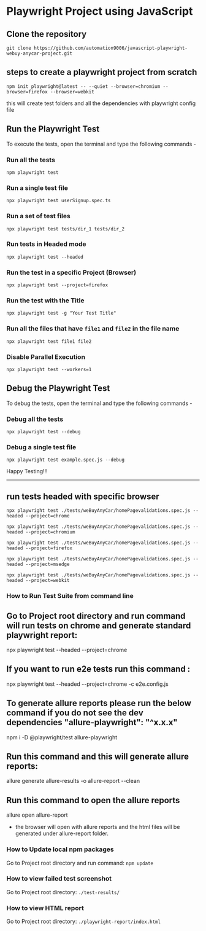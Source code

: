 # Playwright Project using JavaScript


## Clone the repository

```shell
git clone https://github.com/automation9006/javascript-playwright-webuy-anycar-project.git
```

## steps to create a playwright project from scratch
```shell
npm init playwright@latest -- --quiet --browser=chromium --browser=firefox --browser=webkit
``` 
this will create test folders and all the dependencies with playwright config file

## Run the Playwright Test
To execute the tests, open the terminal and type the following commands -

### **Run all the tests**
```shell
npm playwright test
```

### **Run a single test file**
```shell
npx playwright test userSignup.spec.ts
```

### **Run a set of test files**
```shell
npx playwright test tests/dir_1 tests/dir_2
```

### **Run tests in Headed mode**
```shell
npx playwright test --headed
```

### **Run the test in a specific Project (Browser)**
```shell
npx playwright test --project=firefox
```

### **Run the test with the Title**
```shell
npx playwright test -g "Your Test Title"
```

### **Run all the files that have `file1` and `file2` in the file name**
```shell
npx playwright test file1 file2
```

### **Disable Parallel Execution**
```shell
npx playwright test --workers=1
```

## Debug the Playwright Test
To debug the tests, open the terminal and type the following commands -

### **Debug all the tests**
```shell
npx playwright test --debug
```

### **Debug a single test file**
```shell
npx playwright test example.spec.js --debug
```

Happy Testing!!!

---

## run tests headed with specific browser
```shell
npx playwright test ./tests/weBuyAnyCar/homePagevalidations.spec.js --headed --project=chrome

npx playwright test ./tests/weBuyAnyCar/homePagevalidations.spec.js --headed --project=chromium

npx playwright test ./tests/weBuyAnyCar/homePagevalidations.spec.js --headed --project=firefox

npx playwright test ./tests/weBuyAnyCar/homePagevalidations.spec.js --headed --project=msedge

npx playwright test ./tests/weBuyAnyCar/homePagevalidations.spec.js --headed --project=webkit
```
### How to Run Test Suite from command line

## Go to Project root directory and run command will run tests on chrome and generate standard playwright report:

npx playwright test --headed --project=chrome

## If you want to run e2e tests run this command :

npx playwright test --headed --project=chrome -c e2e.config.js

## To generate allure reports please run the below command if you do not see the dev dependencies  "allure-playwright": "^x.x.x"

npm i -D @playwright/test allure-playwright

## Run this command and this will generate allure reports:
 
 allure generate allure-results -o allure-report --clean

 ## Run this command to open the allure reports

allure open allure-report

* the browser will open with allure reports and the html files will be generated under allure-report folder.


 ### How to Update local npm packages
 Go to Project root directory and run command: `npm update`

 ### How to view failed test screenshot
Go to Project root directory: `./test-results/`

### How to view HTML report
Go to Project root directory: `./playwright-report/index.html`